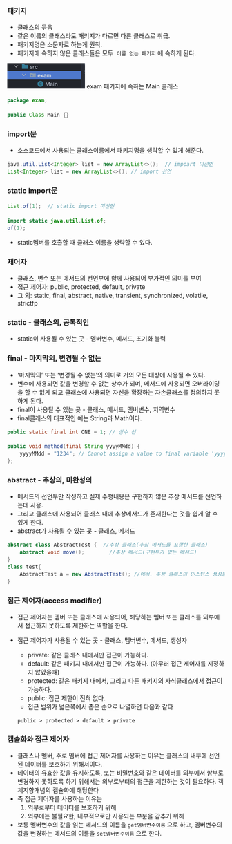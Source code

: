 ### **패키지**

- 클래스의 묶음
- 같은 이름의 클래스라도 패키지가 다르면 다른 클래스로 취급.
- 패키지명은 소문자로 하는게 원칙.
- 패키지에 속하지 않은 클래스들은 모두  `이름 없는 패키지` 에 속하게 된다.

![img.png](img.png)
exam 패키지에 속하는 Main 클래스

```java
package exam;

public Class Main {}
```


### import문

- 소스코드에서 사용되는 클래스이름에서 패키지명을 생략할 수 있게 해준다.
```java
java.util.List<Integer> list = new ArrayList<>();  // impoart 미선언
List<Integer> list = new ArrayList<>(); // import 선언
```

### static import문
```java
List.of(1);  // static import 미선언

import static java.util.List.of;
of(1);
```
- static멤버를 호출할 때 클래스 이름을 생략할 수 있다.

### 제어자

- 클래스, 변수 또는 메서드의 선언부에 함께 사용되어 부가적인 의미를 부여
- 접근 제어자: public, protected, default, private
- 그 외: static, final, abstract, native, transient, synchronized, volatile, strictfp


### static - 클래스의, 공톡적인

- static이 사용될 수 있는 곳 - 멤버변수, 메서드, 초기화 블럭 

### final - 마지막의, 변경될 수 없는

- ‘마지막의’ 또는 ‘변경될 수 없는’의 의미로 거의 모든 대상에 사용될 수 있다.
- 변수에 사용되면 값을 변경할 수 없는 상수가 되며, 메서드에 사용되면 오버라이딩을 할 수 없게 되고 클래스에 사용되면 자신을 확장하는 자손클래스를 정의하지 못하게 된다.
- final이 사용될 수 있는 곳 - 클래스, 메서드, 멤버변수, 지역변수
- final클래스의 대표적인 예는 String과 Math이다.

```java
public static final int ONE = 1; // 상수 선

public void method(final String yyyyMMdd) {
    yyyyMMdd = "1234"; // Cannot assign a value to final variable 'yyyyMMdd' 에러 발생
};
```

### abstract - 추상의, 미완성의

- 메서드의 선언부만 작성하고 실제 수행내용은 구현하지 않은 추상 메서드를 선언하는데 사용.
- 그리고 클래스에 사용되어 클래스 내에 추상메서드가 존재한다는 것을 쉽게 알 수 있게 한다.
- abstract가 사용될 수 있는 곳 - 클래스, 메서드


```java
abstract class AbstractTest {  //추상 클래스(추상 메서드를 포함한 클래스)
	abstract void move();        //추상 메서드(구현부가 없는 메서드)
}
class test{
    AbstractTest a = new AbstractTest(); //에러. 추상 클래스의 인스턴스 생성불가
}
```


### 접근 제어자(access modifier)

- 접근 제어자는 멤버 또는 클래스에 사용되어, 해당하는 멤버 또는 클래스를 외부에서 접근하지 못하도록 제한하는 역할을 한다.
- 접근 제어자가 사용될 수 있는 곳 - 클래스, 멤버변수, 메서드, 생성자
    - private: 같은 클래스 내에서만 접근이 가능하다.
    - default: 같은 패키지 내에서만 접근이 가능하다. (아무러 접근 제어자를 지정하지 않았을때)
    - protected: 같은 패키지 내에서, 그리고 다른 패키지의 자식클래스에서 접근이 가능하다.
    - public: 접근 제한이 전혀 없다.
    - 접근 범위가 넓은쪽에서 좁은 순으로 나열하면 다음과 같다

    ```
    public > protected > default > private
    ```


### 캡슐화와 접근 제어자

- 클래스나 멤버, 주로 멤버에 접근 제어자를 사용하는 이유는 클래스의 내부에 선언된 데이터를 보호하기 위해서이다.
- 데이터의 유효한 값을 유지하도록, 또는 비밀번호와 같은 데이터를 외부에서 함부로 변경하지 못하도록 하기 위해서는 외부로부터의 접근을 제한하는 것이 필요하다. 객체지향개념의 캡슐화에 해당한다
- 즉 접근 제어자를 사용하는 이유는
    1. 외부로부터 데이터를 보호하기 위해
    2. 외부에는 불필요한, 내부적으로만 사용되는 부분을 감추기 위해
- 보통 멤버변수의 값을 읽는 메서드의 이름을 `get멤버변수이름` 으로 하고, 멤버변수의 값을 변경하는 메서드의 이름을 `set멤버변수이름` 으로 한다.